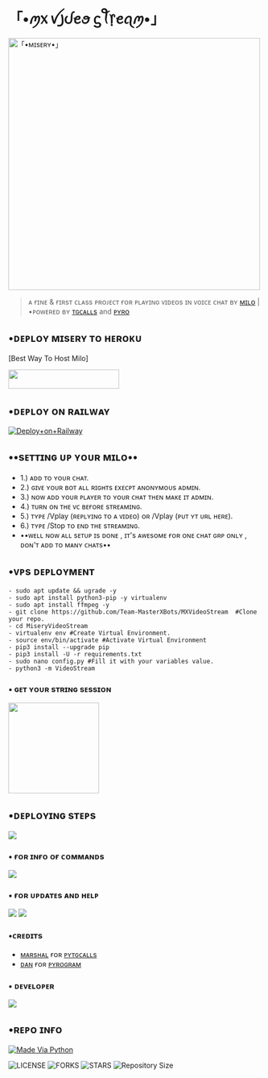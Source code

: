<h1> 「•ꪑ᥊ ꪜ꠸ᦔꫀꪮ ᦓꪻ᥅ꫀꪖꪑ•」</h1>
<img src="https://te.legra.ph/file/3c8531a1dd853020a3e4b.jpg" alt="「•ᴍɪsᴇʀʏ•」" height="500" width="500" align="center">


> ᴀ ғɪɴᴇ & ғɪʀsᴛ ᴄʟᴀss ᴘʀᴏᴊᴇᴄᴛ ғᴏʀ ᴘʟᴀʏɪɴɢ ᴠɪᴅᴇᴏs ɪɴ ᴠᴏɪᴄᴇ ᴄʜᴀᴛ ʙʏ [ᴍɪʟᴏ](https://github.com/New-Dev3) | •ᴘᴏᴡᴇʀᴇᴅ ʙʏ [ᴛɢᴄᴀʟʟs](https://github.com/MarshalX/tgcalls) and [ᴘʏʀᴏ](https://github.com/pyrogram/pyrogram)






## •ᴅᴇᴘʟᴏʏ ᴍɪsᴇʀʏ ᴛᴏ ʜᴇʀᴏᴋᴜ 
[Best Way To Host Milo]

<a href="https://heroku.com/deploy?template=https://github.com/Team-MasterXBots/MXVideoStream"><img src="https://img.shields.io/badge/Deploy%20To%20Heroku-black?style=for-the-badge&logo=heroku" width="220" height="38.45"/></a>


## •ᴅᴇᴘʟᴏʏ ᴏɴ ʀᴀɪʟᴡᴀʏ 
[![Deploy+on+Railway](https://railway.app/button.svg)](https://railway.app/new/template?template=https://github.com/Team-MasterXBots/MXVideoStream&envs=API_ID,API_HASH,BOT_TOKEN,SESSION_NAME,ASSISTANT_NAME,BOT_USERNAME,DURATION_LIMIT,SUDO_USERS)
  
 ## **••sᴇᴛᴛɪɴɢ ᴜᴘ ʏᴏᴜʀ ᴍɪʟᴏ••**

- 1.) ᴀᴅᴅ ᴛᴏ ʏᴏᴜʀ ᴄʜᴀᴛ.
- 2.) ɢɪᴠᴇ ʏᴏᴜʀ ʙᴏᴛ ᴀʟʟ ʀɪɢʜᴛs ᴇxᴇᴄᴘᴛ ᴀɴᴏɴʏᴍᴏᴜs ᴀᴅᴍɪɴ.
- 3.) ɴᴏᴡ ᴀᴅᴅ ʏᴏᴜʀ ᴘʟᴀʏᴇʀ ᴛᴏ ʏᴏᴜʀ ᴄʜᴀᴛ ᴛʜᴇɴ ᴍᴀᴋᴇ ɪᴛ ᴀᴅᴍɪɴ.
- 4.) ᴛᴜʀɴ ᴏɴ ᴛʜᴇ ᴠᴄ ʙᴇғᴏʀᴇ sᴛʀᴇᴀᴍɪɴɢ.
- 5.) ᴛʏᴘᴇ /Vplay (ʀᴇᴘʟʏɪɴɢ ᴛᴏ ᴀ ᴠɪᴅᴇᴏ) ᴏʀ /Vplay (ᴘᴜᴛ ʏᴛ ᴜʀʟ ʜᴇʀᴇ).
- 6.) ᴛʏᴘᴇ /Stop ᴛᴏ ᴇɴᴅ ᴛʜᴇ sᴛʀᴇᴀᴍɪɴɢ.
- ••ᴡᴇʟʟ ɴᴏᴡ ᴀʟʟ sᴇᴛᴜᴘ ɪs ᴅᴏɴᴇ , ɪᴛ's ᴀᴡᴇsᴏᴍᴇ ғᴏʀ ᴏɴᴇ ᴄʜᴀᴛ ɢʀᴘ ᴏɴʟʏ , ᴅᴏɴ'ᴛ ᴀᴅᴅ ᴛᴏ ᴍᴀɴʏ ᴄʜᴀᴛs••


## •ᴠᴘs ᴅᴇᴘʟᴏʏᴍᴇɴᴛ
```
- sudo apt update && ugrade -y
- sudo apt install python3-pip -y virtualenv
- sudo apt install ffmpeg -y
- git clone https://github.com/Team-MasterXBots/MXVideoStream  #Clone your repo.
- cd MiseryVideoStream
- virtualenv env #Create Virtual Environment.
- source env/bin/activate #Activate Virtual Environment
- pip3 install --upgrade pip
- pip3 install -U -r requirements.txt
- sudo nano config.py #Fill it with your variables value.
- python3 -m VideoStream
```
###  • ɢᴇᴛ ʏᴏᴜʀ sᴛʀɪɴɢ sᴇssɪᴏɴ

<p><a href="https://replit.com/@TurdusMaximus/MiseryStringSession#main.py"><img src="https://img.shields.io/badge/Generate%20On%20Repl-00B2FF?style=for-the-badge&logo=appveyor" width="180""/></a></p>
  
<h2> •ᴅᴇᴘʟᴏʏɪɴɢ sᴛᴇᴘs </h2>
  
  <a href="https://t.me/Master_X_Updates/860"><img src="https://img.shields.io/badge/ DEPLOYING STEPS-2cb6e0?style=for-the-badge&logo=telegram&logoColor=white"></a>

### • ғᴏʀ ɪɴғᴏ ᴏғ ᴄᴏᴍᴍᴀɴᴅs 
 <a href="https://t.me/MXVideoStreamBot"><img src="https://img.shields.io/badge/MX-2cb6e0?style=for-the-badge&logo=telegram&logoColor=white"></a>

### • ғᴏʀ ᴜᴘᴅᴀᴛᴇs ᴀɴᴅ ʜᴇʟᴘ
<a href="https://t.me/MiloProjectz"><img src="https://img.shields.io/badge/OFFICIAL | UPDATES -2cb6e0?style=for-the-badge&logo=telegram&logoColor=white"></a>
<a href="https://t.me/MiloProjectzChat"><img src="https://img.shields.io/badge/OFFICIAL | SUPPORT -2cb6e0?style=for-the-badge&logo=telegram&logoColor=white"></a>
### •ᴄʀᴇᴅɪᴛs 

- [ᴍᴀʀsʜᴀʟ](https://github.com/MarshalX) ғᴏʀ [ᴘʏᴛɢᴄᴀʟʟs](https://github.com/MarshalX/tgcalls)
- [ᴅᴀɴ](https://github.com/delivrance) ғᴏʀ [ᴘʏʀᴏɢʀᴀᴍ](https://github.com/pyrogram/pyrogram)
### • ᴅᴇᴠᴇʟᴏᴘᴇʀ

<a href="https://t.me/MiloMatrix"><img src="https://img.shields.io/badge/Ƭʜᴇ Wøℓf [ Verified ] -2cb6e0?style=for-the-badge&logo=telegram&logoColor=white"></a>
## •ʀᴇᴘᴏ ɪɴғᴏ

<p align="center">

<a href="https://python.org"><img src="http://forthebadge.com/images/badges/made-with-python.svg" alt="Made Via Python"></a>

<img src="https://img.shields.io/github/license/Team-MasterXBots/MXVideoStream?style=for-the-badge" alt="LICENSE">

<img src="https://img.shields.io/github/forks/Team-MasterXBots/MXVideoStream?style=for-the-badge" alt="FORKS">

 <img src="https://img.shields.io/github/stars/Team-MasterXBots/MXVideoStream?style=for-the-badge" alt="STARS">
  <img src="https://img.shields.io/github/repo-size/Team-MasterXBots/MXVideoStream?style=for-the-badge" alt="Repository Size"> 

</p>

